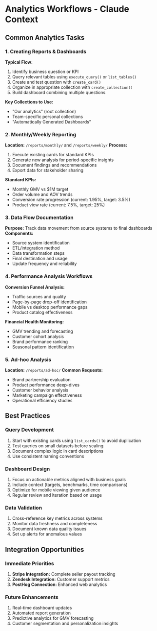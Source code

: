# Analytics Workflows - Claude Context

## Common Analytics Tasks

### 1. Creating Reports & Dashboards
**Typical Flow:**
1. Identify business question or KPI
2. Query relevant tables using `execute_query()` or `list_tables()`  
3. Create and test question with `create_card()`
4. Organize in appropriate collection with `create_collection()`
5. Build dashboard combining multiple questions

**Key Collections to Use:**
- "Our analytics" (root collection)
- Team-specific personal collections
- "Automatically Generated Dashboards"

### 2. Monthly/Weekly Reporting
**Location:** `/reports/monthly/` and `/reports/weekly/`
**Process:**
1. Execute existing cards for standard KPIs
2. Generate new analysis for period-specific insights
3. Document findings and recommendations
4. Export data for stakeholder sharing

**Standard KPIs:**
- Monthly GMV vs $1M target
- Order volume and AOV trends  
- Conversion rate progression (current: 1.95%, target: 3.5%)
- Product view rate (current: 7.5%, target: 25%)

### 3. Data Flow Documentation
**Purpose:** Track data movement from source systems to final dashboards
**Components:**
- Source system identification
- ETL/integration method
- Data transformation steps
- Final destination and usage
- Update frequency and reliability

### 4. Performance Analysis Workflows
**Conversion Funnel Analysis:**
- Traffic sources and quality
- Page-by-page drop-off identification  
- Mobile vs desktop performance gaps
- Product catalog effectiveness

**Financial Health Monitoring:**
- GMV trending and forecasting
- Customer cohort analysis
- Brand performance ranking
- Seasonal pattern identification

### 5. Ad-hoc Analysis
**Location:** `/reports/ad-hoc/`
**Common Requests:**
- Brand partnership evaluation
- Product performance deep-dives
- Customer behavior analysis
- Marketing campaign effectiveness
- Operational efficiency studies

## Best Practices

### Query Development
1. Start with existing cards using `list_cards()` to avoid duplication
2. Test queries on small datasets before scaling
3. Document complex logic in card descriptions
4. Use consistent naming conventions

### Dashboard Design  
1. Focus on actionable metrics aligned with business goals
2. Include context (targets, benchmarks, time comparisons)
3. Optimize for mobile viewing given audience
4. Regular review and iteration based on usage

### Data Validation
1. Cross-reference key metrics across systems
2. Monitor data freshness and completeness
3. Document known data quality issues
4. Set up alerts for anomalous values

## Integration Opportunities

### Immediate Priorities
1. **Stripe Integration:** Complete seller payout tracking
2. **Zendesk Integration:** Customer support metrics
3. **PostHog Connection:** Enhanced web analytics

### Future Enhancements
1. Real-time dashboard updates
2. Automated report generation
3. Predictive analytics for GMV forecasting
4. Customer segmentation and personalization insights
